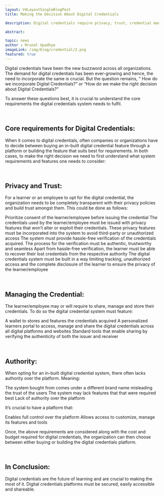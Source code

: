 ```yaml
---
layout: V4LayoutSingleBlogPost
title: Making the Decision About Digital Credentials

description: Digital credentials require privacy, trust, credential management, and authority to be considered when incorporating them into organizations' systems.

abstract:

topic: news
author : Mrunal Upadhye
imageLink: /img/blog/credential/2.png
featured: true
---
```


Digital credentials have been the new buzzword across all organizations. The demand for digital credentials has been ever-growing and hence, the need to incorporate the same is crucial. But the question remains, " How do we incorporate Digital Credentials?” or “How do we make the right decision about Digital Credentials?”

To answer these questions best, it is crucial to understand the core requirements the digital credentials system needs to fulfil.

<br>

## Core requirements for Digital Credentials:

When it comes to digital credentials, often companies or organizations have to decide between buying an in-built digital credential feature through a platform or building the feature that suits best for requirements. In both cases, to make the right decision we need to first understand what system requirements and features one needs to consider:

<br>

## Privacy and Trust:

For a learner or an employee to opt for the digital credential, the organization needs to be completely transparent with their privacy policies and build trust amongst them. This could be done as follows:

Prioritize consent of the learner/employee before issuing the credential
The credentials used by the learner/employee must be issued with privacy features that won’t alter or exploit their credentials. These privacy features must be incorporated into the system to avoid third-party or unauthorized access
The system must provide hassle-free verification of the credentials acquired. The process for the verification must be authentic, trustworthy and seamless
Apart from hassle-free verification, the learner must be able to recover their lost credentials from the respective authority 
The digital credentials system must be built in a way limiting tracking, unauthorized access and the complete disclosure of the learner to ensure the privacy of the learner/employee

<br>

## Managing the Credential:

The learner/employee may or will require to share, manage and store their credentials. To do so the digital credential system must feature:

A wallet to stores and features the credentials acquired
A personalized learners portal to access, manage and share the digital credentials across all digital platforms and websites
Standard tools that enable sharing by verifying the authenticity of both the issuer and receiver

<br>

## Authority:

When opting for an in-built digital credential system, there often lacks authority over the platform. Meaning:

The system bought from comes under a different brand name misleading the trust of the users
The system may lack features that that were required best
Lack of authority over the platform

It’s crucial to have a platform that:

Enables full control over the platform
Allows access to customize, manage its features and tools

Once, the above requirements are considered along with the cost and budget required for digital credentials, the organization can then choose between either buying or building the digital credentials platform. 

<br>

## In Conclusion:

Digital credentials are the future of learning and are crucial to making the most of it. Digital credentials platforms must be secured, easily accessible and shareable. 

